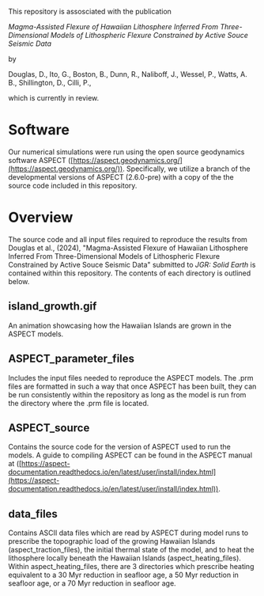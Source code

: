 This repository is assosciated with the publication

*Magma-Assisted Flexure of Hawaiian Lithosphere Inferred From Three-Dimensional Models of Lithospheric Flexure Constrained by Active Souce Seismic Data*

by

Douglas, D.,
Ito, G.,
Boston, B.,
Dunn, R.,
Naliboff, J.,
Wessel, P.,
Watts, A. B.,
Shillington, D.,
Cilli, P.,

which is currently in review.

# Software
Our numerical simulations were run using the open source geodynamics software ASPECT ([https://aspect.geodynamics.org/](https://aspect.geodynamics.org/)). Specifically, we utilize a branch of the developmental versions of ASPECT (2.6.0-pre) with a copy of the the source code included in this repository.

# Overview
The source code and all input files required to reproduce the results from Douglas et al., (2024), "Magma-Assisted Flexure of Hawaiian Lithosphere Inferred From Three-Dimensional Models of Lithospheric Flexure Constrained by Active Souce Seismic Data" submitted to *JGR: Solid Earth* is contained within this repository. The contents of each directory is outlined below.

## island_growth.gif
An animation showcasing how the Hawaiian Islands are grown in the ASPECT models.

## ASPECT_parameter_files
Includes the input files needed to reproduce the ASPECT models. The .prm files are formatted in such a way that once ASPECT has been built, they can be run consistently within the repository as long as the model is run from the directory where the .prm file is located.

## ASPECT_source
Contains the source code for the version of ASPECT used to run the models. A guide to compiling ASPECT can be found in the ASPECT manual at ([https://aspect-documentation.readthedocs.io/en/latest/user/install/index.html](https://aspect-documentation.readthedocs.io/en/latest/user/install/index.html)).

## data_files
Contains ASCII data files which are read by ASPECT during model runs to prescribe the topographic load of the growing Hawaiian Islands (aspect_traction_files), the initial thermal state of the model, and to heat the lithosphere locally beneath the Hawaiian Islands (aspect_heating_files). Within aspect_heating_files, there are 3 directories which prescribe heating equivalent to a 30 Myr reduction in seafloor age, a 50 Myr reduction in seafloor age, or a 70 Myr reduction in seafloor age.
